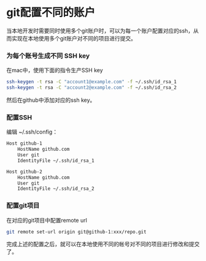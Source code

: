 # git配置不同的账户
当本地开发时需要同时使用多个git账户时，可以为每一个账户配置对应的ssh，从而实现在本地使用多个git账户对不同的项目进行提交。
### 为每个账号生成不同 SSH key
在mac中，使用下面的指令生产SSH key
```sh
ssh-keygen -t rsa -C "account1@example.com" -f ~/.ssh/id_rsa_1
ssh-keygen -t rsa -C "account2@example.com" -f ~/.ssh/id_rsa_2
```
然后在github中添加对应的ssh key。
### 配置SSH
编辑 ~/.ssh/config：
```sh
Host github-1
    HostName github.com
    User git
    IdentityFile ~/.ssh/id_rsa_1

Host github-2
    HostName github.com
    User git
    IdentityFile ~/.ssh/id_rsa_2
```
### 配置git项目
在对应的git项目中配置remote url
```sh
git remote set-url origin git@github-1:xxx/repo.git
```

完成上述的配置之后，就可以在本地使用不同的帐号对不同的项目进行修改和提交了。

